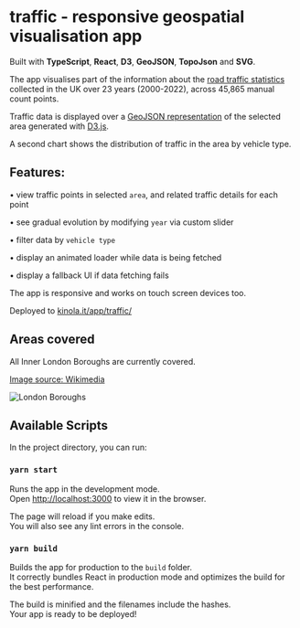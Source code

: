 # traffic - responsive geospatial visualisation app

Built with __TypeScript__, __React__, __D3__, __GeoJSON__, __TopoJson__ and __SVG__.

The app visualises part of the information about the [road traffic statistics](https://roadtraffic.dft.gov.uk/downloads) collected in the UK over 23 years (2000-2022), across 45,865 manual count points.

Traffic data is displayed over a [GeoJSON representation](https://martinjc.github.io/UK-GeoJSON/) of the selected area generated with [D3.js](https://d3js.org/).

A second chart shows the distribution of traffic in the area by vehicle type.

## Features:

• view traffic points in selected `area`, and related traffic details for each point

• see gradual evolution by modifying `year` via custom slider

• filter data by `vehicle type`

• display an animated loader while data is being fetched

• display a fallback UI if data fetching fails

The app is responsive and works on touch screen devices too.

Deployed to [kinola.it/app/traffic/](https://kinola.it/app/traffic/)

## Areas covered

All Inner London Boroughs are currently covered.

[Image source: Wikimedia](https://commons.wikimedia.org/wiki/File:Outer_Inner_London_Boroughs.png)

![London Boroughs](https://upload.wikimedia.org/wikipedia/commons/thumb/7/7d/Outer_Inner_London_Boroughs.png/776px-Outer_Inner_London_Boroughs.png)

## Available Scripts

In the project directory, you can run:

### `yarn start`

Runs the app in the development mode.\
Open [http://localhost:3000](http://localhost:3000) to view it in the browser.

The page will reload if you make edits.\
You will also see any lint errors in the console.

### `yarn build`

Builds the app for production to the `build` folder.\
It correctly bundles React in production mode and optimizes the build for the best performance.

The build is minified and the filenames include the hashes.\
Your app is ready to be deployed!
